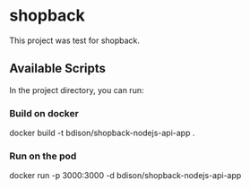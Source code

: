 # shopback

This project was test for shopback.

## Available Scripts

In the project directory, you can run:

### Build on docker

docker build -t bdison/shopback-nodejs-api-app .

### Run on the pod

docker run -p 3000:3000 -d bdison/shopback-nodejs-api-app
